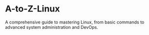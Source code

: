 # A-to-Z-Linux
A comprehensive guide to mastering Linux, from basic commands to advanced system administration and DevOps.
